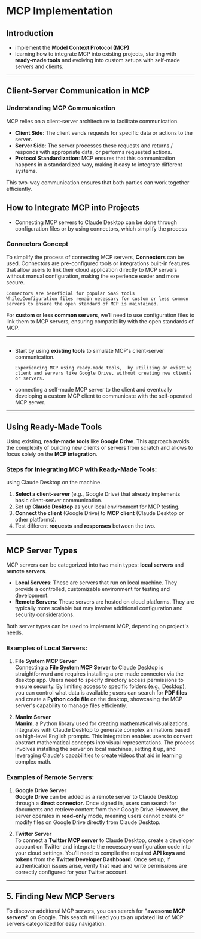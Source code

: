 # MCP Implementation 
## Introduction
-  implement the **Model Context Protocol (MCP)**
-  learning how to integrate MCP into existing projects, starting with **ready-made tools** and evolving into custom setups with self-made servers and clients.

---
##  Client-Server Communication in MCP
### **Understanding MCP Communication**
MCP relies on a client-server architecture to facilitate communication.
- **Client Side**: The client sends requests for specific data or actions to the server.
- **Server Side**: The server processes these requests and returns / responds with appropriate data, or performs requested actions.
- **Protocol Standardization**: MCP ensures that this communication happens in a standardized way, making it easy to integrate different systems.

This two-way communication ensures that both parties can work together efficiently.

## **How to Integrate MCP into Projects**
- Connecting MCP servers to Claude Desktop can be done through configuration files or by using connectors, which simplify the process
###  Connectors Concept
To simplify the process of connecting MCP servers, 
**Connectors** can be used. Connectors are pre-configured tools or integrations built-in features that allow users to link their cloud application directly to MCP servers without manual configuration, making the experience easier and more secure. 

    Connectors are beneficial for popular SaaS tools   
    While,Configuration files remain necessary for custom or less common servers to ensure the open standard of MCP is maintained.


For **custom** or **less common servers**, we’ll need to use configuration files to link them to MCP servers, ensuring compatibility with the open standards of MCP.

---
##
- Start by using **existing tools** to simulate MCP's client-server communication.
     
      Experiencing MCP using ready-made tools,  by utilizing an existing client and servers like Google Drive, without creating new clients or servers. 
- connecting a self-made MCP server to the client and eventually developing a custom MCP client to communicate with the self-operated MCP server.
---

##  Using Ready-Made Tools

  Using existing, **ready-made tools** like **Google Drive**. This approach avoids the complexity of building new clients or servers from scratch and allows to focus solely on the **MCP integration**.

### Steps for Integrating MCP with Ready-Made Tools:

 using  Claude Desktop on the machine.

1. **Select a client-server** (e.g., Google Drive) that already implements basic client-server communication.
2. Set up **Claude Desktop** as your local environment for MCP testing. 
3. **Connect the client** (Google Drive) to  **MCP client** (Claude Desktop or other platforms).
4. Test different **requests** and **responses** between the two.

---

##  MCP Server Types

MCP servers can be categorized into two main types: **local servers** and **remote servers**. 

- **Local Servers**: These are servers that run on  local machine. They provide a controlled, customizable environment for testing and development.
- **Remote Servers**: These servers are hosted on cloud platforms. They are typically more scalable but may involve additional configuration and security considerations.

Both server types can be used to implement MCP, depending on  project's needs.

### **Examples of Local Servers:**
1. **File System MCP Server**  
   Connecting a **File System MCP Server** to Claude Desktop is straightforward and requires installing a pre-made connector via the desktop app. Users need to specify directory access permissions to ensure security. By limiting access to specific folders (e.g., Desktop), you can control what data is available ; users can search for **PDF files** and create a **Python code file** on the desktop, showcasing the MCP server's capability to manage files efficiently.

2. **Manim Server**  
   **Manim**, a Python library used for creating mathematical visualizations, integrates with Claude Desktop to generate complex animations based on high-level English prompts. This integration enables users to convert abstract mathematical concepts into visual representations. The process involves installing the server on local machines, setting it up, and leveraging Claude's capabilities to create videos that aid in learning complex math.

### **Examples of Remote Servers:**
1. **Google Drive Server**  
   **Google Drive** can be added as a remote server to Claude Desktop through a **direct connector**. Once signed in, users can search for documents and retrieve content from their Google Drive. However, the server operates in **read-only** mode, meaning users cannot create or modify files on Google Drive directly from Claude Desktop.

2. **Twitter Server**  
   To connect a **Twitter MCP server** to Claude Desktop, create a developer account on Twitter and  integrate the necessary configuration code into your cloud settings. You’ll need to compile the required **API keys** and **tokens** from the **Twitter Developer Dashboard**. Once set up, if authentication issues arise, verify that read and write permissions are correctly configured for your Twitter account.


---


## 5. Finding New MCP Servers

To discover additional MCP servers, you can search for **"awesome MCP servers"** on Google. This search will lead you to an updated list of MCP servers categorized for easy navigation.



---


